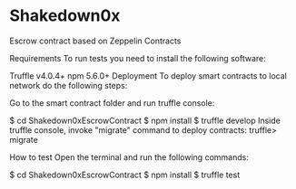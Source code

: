 # Shakedown0x

Escrow contract based on Zeppelin Contracts

Requirements
To run tests you need to install the following software:

Truffle v4.0.4+
npm 5.6.0+
Deployment
To deploy smart contracts to local network do the following steps:

Go to the smart contract folder and run truffle console:

$ cd Shakedown0xEscrowContract
$ npm install
$ truffle develop
Inside truffle console, invoke "migrate" command to deploy contracts:
truffle> migrate


How to test
Open the terminal and run the following commands:

$ cd Shakedown0xEscrowContract
$ npm install
$ truffle test
